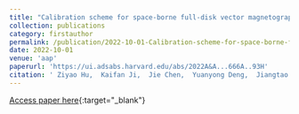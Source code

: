```yaml
---
title: "Calibration scheme for space-borne full-disk vector magnetograph under the influence of orbiter velocity"
collection: publications
category: firstauthor
permalink: /publication/2022-10-01-Calibration-scheme-for-space-borne-full-disk-vector-magnetograph-under-the-influence-of-orbiter-velocity
date: 2022-10-01
venue: 'aap'
paperurl: 'https://ui.adsabs.harvard.edu/abs/2022A&A...666A..93H'
citation: ' Ziyao Hu,  Kaifan Ji,  Jie Chen,  Yuanyong Deng,  Jiangtao Su,  Xianyong Bai,  Suo Liu,  Jingjing Guo,  Jiajia Liu,  Peter Wintoft, &quot;Calibration scheme for space-borne full-disk vector magnetograph under the influence of orbiter velocity.&quot; aap, 2022.'
---
```

[Access paper here](https://ui.adsabs.harvard.edu/abs/2022A&A...666A..93H){:target="_blank"}
